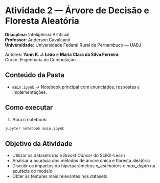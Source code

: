# Atividade 2 — Árvore de Decisão e Floresta Aleatória

**Disciplina:** Inteligência Artificial  
**Professor:** Anderson Cavalcanti  
**Universidade:** Universidade Federal Rural de Pernambuco — UABJ

Autores: **Yann K. J. Leão** e **Maria Clara da Silva Ferreira**  
Curso: Engenharia da Computação

## Conteúdo da Pasta

- `main.ipynb` → Notebook principal com enunciados, respostas e implementações.

## Como executar

1. Abra o notebook:
```bash
jupyter notebook main.ipynb
```

## Objetivo da Atividade

- Utilizar os datasets *Iris* e *Breast Cancer* do SciKit-Learn
- Analisar a acurácia dos métodos de árvore única e floresta aleatória
- Discutir os impactos do hiperparâmetros *n_estimators* e *max_depth* na acurácia do modelo
- Obter as features mais relevantes nos datasets